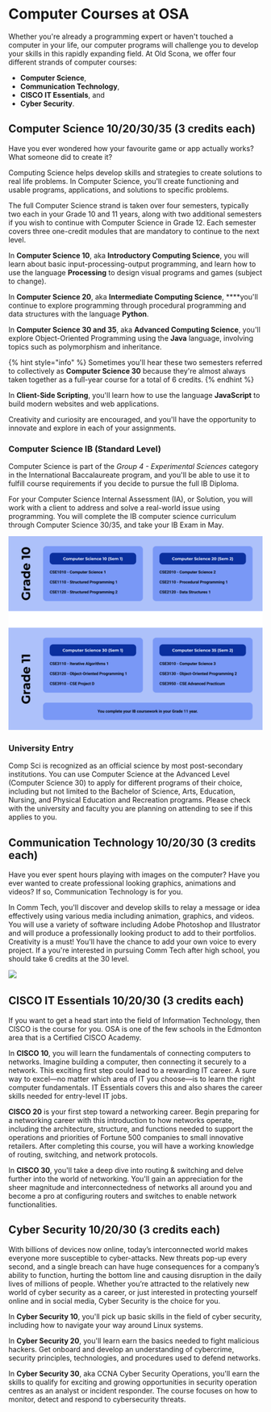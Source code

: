 # Computer Courses at OSA

Whether you're already a programming expert or haven't touched a computer in your life, our computer programs will challenge you to develop your skills in this rapidly expanding field. At Old Scona, we offer four different strands of computer courses:

* **Computer Science**,
* **Communication Technology**,
* **CISCO IT Essentials**, and
* **Cyber Security**.

## Computer Science 10/20/30/35 \(3 credits each\)

Have you ever wondered how your favourite game or app actually works? What someone did to create it?

Computing Science helps develop skills and strategies to create solutions to real life problems. In Computer Science, you'll create functioning and usable programs, applications, and solutions to specific problems.

The full Computer Science strand is taken over four semesters, typically two each in your Grade 10 and 11 years, along with two additional semesters if you wish to continue with Computer Science in Grade 12. Each semester covers three one-credit modules that are mandatory to continue to the next level.

In **Computer Science 10**, aka **Introductory Computing Science**, you will learn about basic input-processing-output programming, and learn how to use the language **Processing** to design visual programs and games \(subject to change\).

In **Computer Science 20**, aka **Intermediate Computing Science**, ****you'll continue to explore programming through procedural programming and data structures with the language **Python**.

In **Computer Science 30 and 35**, aka **Advanced Computing Science**, you'll explore Object-Oriented Programming using the **Java** language, involving topics such as polymorphism and inheritance.

{% hint style="info" %}
Sometimes you'll hear these two semesters referred to collectively as **Computer Science 30** because they're almost always taken together as a full-year course for a total of 6 credits.
{% endhint %}

In **Client-Side Scripting**, you'll learn how to use the language **JavaScript** to build modern websites and web applications.

Creativity and curiosity are encouraged, and you'll have the opportunity to innovate and explore in each of your assignments.

### Computer Science IB \(Standard Level\)

Computer Science is part of the _Group 4 - Experimental Sciences_ category in the International Baccalaureate program, and you'll be able to use it to fulfill course requirements if you decide to pursue the full IB Diploma.

For your Computer Science Internal Assessment \(IA\), or Solution, you will work with a client to address and solve a real-world issue using programming. You will complete the IB computer science curriculum through Computer Science 30/35, and take your IB Exam in May.

![A typical computer science student&apos;s schedule.](.gitbook/assets/comp-sci-courses.png)

### University Entry

Comp Sci is recognized as an official science by most post-secondary institutions. You can use Computer Science at the Advanced Level \(Computer Science 30\) to apply for different programs of their choice, including but not limited to the Bachelor of Science, Arts, Education, Nursing, and Physical Education and Recreation programs. Please check with the university and faculty you are planning on attending to see if this applies to you.

## Communication Technology 10/20/30 \(3 credits each\)

Have you ever spent hours playing with images on the computer?  Have you ever wanted to create professional looking graphics, animations and videos? If so, Communication Technology is for you.

In Comm Tech, you'll discover and develop skills to relay a message or idea effectively using various media including animation, graphics, and videos. You will use a variety of software including Adobe Photoshop and Illustrator and will produce a professionally looking product to add to their portfolios. Creativity is a must! You'll have the chance to add your own voice to every project. If a you're interested in pursuing Comm Tech after high school, you should take 6 credits at the 30 level.

![](https://docs.google.com/drawings/d/sLTVwuGwTc8wxSe9SjyZkvQ/image?parent=e/2PACX-1vT4-YOTnHOib8lTOj5gac3pbJijslThq_Wt5m3KghmCcqoTz5D-TnLX02R9L_MBcHLK5Fa4u4iB3FMF&rev=1&h=172&w=624&ac=1)

## CISCO IT Essentials 10/20/30 \(3 credits each\)

If you want to get a head start into the field of Information Technology, then CISCO is the course for you. OSA is one of the few schools in the Edmonton area that is a Certified CISCO Academy.

In **CISCO 10**, you will learn the fundamentals of connecting computers to networks.  Imagine building a computer, then connecting it securely to a network. This exciting first step could lead to a rewarding IT career. A sure way to excel—no matter which area of IT you choose—is to learn the right computer fundamentals. IT Essentials covers this and also shares the career skills needed for entry-level IT jobs.

**CISCO 20** is your first step toward a networking career. Begin preparing for a networking career with this introduction to how networks operate, including the architecture, structure, and functions needed to support the operations and priorities of Fortune 500 companies to small innovative retailers. After completing this course, you will have a working knowledge of routing, switching, and network protocols.

In **CISCO 30**, you'll take a deep dive into routing & switching and delve further into the world of networking. You'll gain an appreciation for the sheer magnitude and interconnectedness of networks all around you and become a pro at configuring routers and switches to enable network functionalities.

## Cyber Security 10/20/30 \(3 credits each\)

With billions of devices now online, today’s interconnected world makes everyone more susceptible to cyber-attacks. New threats pop-up every second, and a single breach can have huge consequences for a company’s ability to function, hurting the bottom line and causing disruption in the daily lives of millions of people. Whether you’re attracted to the relatively new world of cyber security as a career, or just interested in protecting yourself online and in social media, Cyber Security is the choice for you.

In **Cyber Security 10**, you'll pick up basic skills in the field of cyber security, including how to navigate your way around Linux systems.

In **Cyber Security 20**, you'll learn earn the basics needed to fight malicious hackers. Get onboard and develop an understanding of cybercrime, security principles, technologies, and procedures used to defend networks.

In **Cyber Security 30**, aka CCNA Cyber Security Operations, you'll earn the skills to qualify for exciting and growing opportunities in security operation centres as an analyst or incident responder.  The course focuses on how to monitor, detect and respond to cybersecurity threats.

